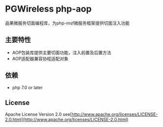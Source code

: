 # PGWireless php-aop

品果微服务切面编程库，为php-msf微服务框架提供切面注入功能

## 主要特性

* AOP包装库提供主要切面功能，注入前置及后置方法
* AOP适配器兼容协程适配对象

## 依赖

* php 7.0 or later

## License

Apache License Version 2.0 see[http://www.apache.org/licenses/LICENSE-2.0.html](http://www.apache.org/licenses/LICENSE-2.0.html)


